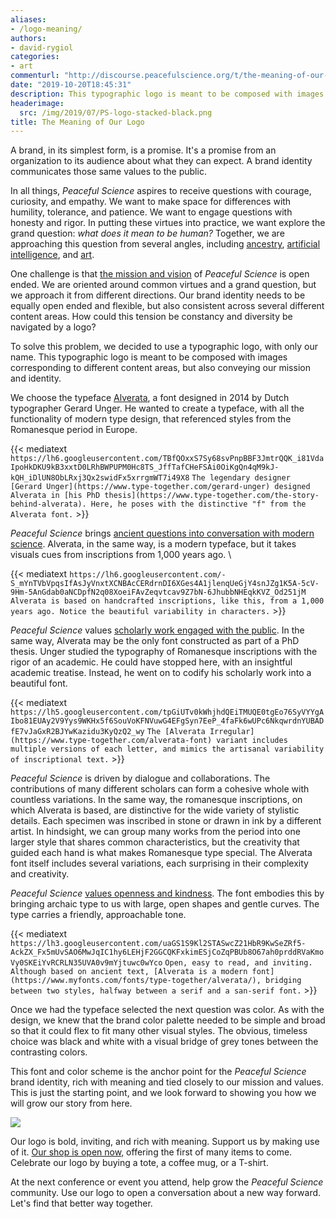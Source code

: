 ```yaml
---
aliases:
- /logo-meaning/
authors:
- david-rygiol
categories:
- art
commenturl: "http://discourse.peacefulscience.org/t/the-meaning-of-our-logo/8190"
date: "2019-10-20T18:45:31"
description: This typographic logo is meant to be composed with images corresponding to different content areas, but also conveying our mission and identity.
headerimage:
  src: /img/2019/07/PS-logo-stacked-black.png
title: The Meaning of Our Logo
---
```


A brand, in its simplest form, is a promise. It's a promise from an organization to its audience about what they can expect. A brand identity communicates those same values to the public.

In all things, *Peaceful Science* aspires to receive questions with courage, curiosity, and empathy. We want to make space for differences with humility, tolerance, and patience. We want to engage questions with honesty and rigor. In putting these virtues into practice, we want explore the grand question: *what does it mean to be human?* Together, we are approaching this question from several angles, including [ancestry](https://peacefulscience.org/tag/adam-eve/), [artificial intelligence](https://peacefulscience.org/tag/artificial-intelligence/), and [art](https://peacefulscience.org/tag/art/). 

One challenge is that [the mission and vision](https://peacefulscience.org/launching/) of *Peaceful Science* is open ended. We are oriented around common virtues and a grand question, but we approach it from different directions. Our brand identity needs to be equally open ended and flexible, but also consistent across several different content areas. How could this tension be constancy and diversity be navigated by a logo?

To solve this problem, we decided to use a typographic logo, with only our name. This typographic logo is meant to be composed with images corresponding to different content areas, but also conveying our mission and identity.

We choose the typeface [Alverata](https://www.type-together.com/the-story-behind-alverata), a font designed in 2014 by Dutch typographer Gerard Unger. He wanted to create a typeface, with all the functionality of modern type design, that referenced styles from the Romanesque period in Europe.  

{{< mediatext `https://lh6.googleusercontent.com/TBfQOxxS7Sy68svPnpBBF3JmtrQQK_i81VdaIpoHkDKU9kB3xxtD0LRhBWPUPM0Hc8TS_JffTafCHeFSAi0OiKgQn4qM9kJ-kQH_iDlUN8ObLRxj3Qx2swidFx5xrrgmWT7i49X8` `The legendary designer [Gerard Unger](https://www.type-together.com/gerard-unger) designed Alverata in [his PhD thesis](https://www.type-together.com/the-story-behind-alverata). Here, he poses with the distinctive "f" from the Alverata font.` >}}

*Peaceful Science* brings [ancient questions into conversation with modern science](http://peacefulscience.org/genealogical-adam-eve). Alverata, in the same way, is a modern typeface, but it takes visuals cues from inscriptions from 1,000 years ago. \

{{< mediatext `https://lh6.googleusercontent.com/-S_mYnTVbVpqsIfAsJyVnxtXCNBAcCERdrnDI6XGes4A1jlenqUeGjY4snJZg1K5A-5cV-9Hm-5AnGdab0aNCDpfN2q08XoeiFAvZeqvtcav9Z7bN-6JhubbNHEqkKVZ_Od251jM` `Alverata is based on handcrafted inscriptions, like this, from a 1,000 years ago. Notice the beautiful variability in characters.` >}}

*Peaceful Science* values [scholarly work engaged with the public](https://peacefulscience.org/publisher-report/). In the same way, Alverata may be the only font constructed as part of a PhD thesis. Unger studied the typography of Romanesque inscriptions with the rigor of an academic. He could have stopped here, with an insightful academic treatise. Instead, he went on to codify his scholarly work into a beautiful font.

{{< mediatext `https://lh5.googleusercontent.com/tpGiUTv0kWhjhdQEiTMUQE0tgEo76SyVYYgAIbo81EUAy2V9Yys9WKHx5f6SouVoKFNVuwG4EFgSyn7EeP_4faFk6wUPc6NkqwrdnYUBADfE7vJaGxR2BJYwKazidu3KyQzQ2_wy` `The [Alverata Irregular](https://www.type-together.com/alverata-font) variant includes multiple versions of each letter, and mimics the artisanal variability of inscriptional text.` >}}

*Peaceful Science* is driven by dialogue and collaborations. The contributions of many different scholars can form a cohesive whole with countless variations. In the same way, the romanesque inscriptions, on which Alverata is based, are distinctive for the wide variety of stylistic details. Each specimen was inscribed in stone or drawn in ink by a different artist. In hindsight, we can group many works from the period into one larger style that shares common characteristics, but the creativity that guided each hand is what makes Romanesque type special. The Alverata font itself includes several variations, each surprising in their complexity and creativity.  

*Peaceful Science* [values openness and kindness](https://discourse.peacefulscience.org/t/woman-leaves-the-westboro-baptist-church/720). The font embodies this by bringing archaic type to us with large, open shapes and gentle curves. The type carries a friendly, approachable tone. 

{{< mediatext `https://lh3.googleusercontent.com/uaGS1S9Kl2STASwcZ21HbR9KwSeZRf5-AckZX_Fx5mUvSAO6MwJqIC1hy6LEHjF2GGCQKFxkimESjCoZqPBUb8O67ah0prddRVaKmoVy0SKEiYvRCRLN35UVA0v9mYjtuwc0wYco` `Open, easy to read, and inviting. Although based on ancient text, [Alverata is a modern font](https://www.myfonts.com/fonts/type-together/alverata/), bridging between two styles, halfway between a serif and a san-serif font.` >}}

Once we had the typeface selected the next question was color. As with the design, we knew that the brand color palette needed to be simple and broad so that it could flex to fit many other visual styles. The obvious, timeless choice was black and white with a visual bridge of grey tones between the contrasting colors. 

This font and color scheme is the anchor point for the *Peaceful Science* brand identity, rich with meaning and tied closely to our mission and values. This is just the starting point, and we look forward to showing you how we will grow our story from here. 

![](/img/2019/07/PS-logo-long-black.png)

Our logo is bold, inviting, and rich with meaning. Support us by making use of it. [Our shop is open now,](http://art.peacefulscience.org) offering the first of many items to come. Celebrate our logo by buying a tote, a coffee mug, or a T-shirt.

At the next conference or event you attend, help grow the *Peaceful Science* community. Use our logo to open a conversation about a new way forward. Let's find that better way together.
